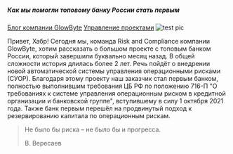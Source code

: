 ##### Как мы помогли топовому банку России стать первым
[Блог компании GlowByte](https://habr.com/ru/company/glowbyte/blog/) [Управление проектами](https://habr.com/ru/hub/pm/)
![test pic](/ing/pervyi.png)

Привет, Хабр! Сегодня мы, команда Risk and Compliance компании GlowByte, хотим рассказать о большом проекте с топовым банком России, который завершили буквально месяц назад. В общей сложности история длилась более 2 лет. Речь пойдёт о внедрении новой автоматической системы управления операционными рисками (СУОР). Благодаря этому проекту наш заказчик стал первым банком, полностью выполнившим требования ЦБ РФ по положению 716-П "О требованиях к системе управления операционным риском в кредитной организации и банковской группе", вступившему в силу 1 октября 2021 года. Также банк первым перешёл на продвинутый подход к резервированию капитала по операционным рискам.
> Не было бы риска – не было бы и прогресса.
> 
> В. Вересаев

